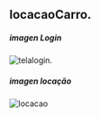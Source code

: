 ## locacaoCarro.
##### imagen Login
![telalogin](https://user-images.githubusercontent.com/72363971/111016931-48361d00-838f-11eb-8348-3b0c223c4eb3.png).
##### imagen locação
![locacao](https://user-images.githubusercontent.com/72363971/111017041-e88c4180-838f-11eb-9821-6b04d79aa347.png)
